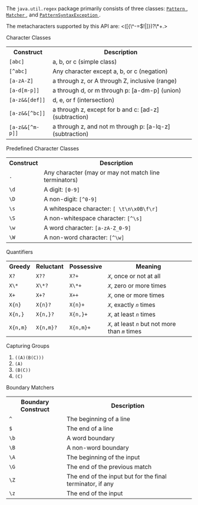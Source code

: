 <html>
  <head>
    <meta name="generator"
    content="HTML Tidy for HTML5 (experimental) for Windows https://github.com/w3c/tidy-html5/tree/c63cc39" />
    <title></title>
  </head>
  <body>
    <p>The 
    <code>java.util.regex</code> package primarily consists of three classes: 
    <a class="APILink" target="_blank" href="https://docs.oracle.com/javase/8/docs/api/java/util/regex/Pattern.html">
      <code>Pattern</code>
    </a> , 
    <a class="APILink" target="_blank" href="https://docs.oracle.com/javase/8/docs/api/java/util/regex/Matcher.html">
      <code>Matcher</code>
    </a> , and 
    <a class="APILink" target="_blank"
    href="https://docs.oracle.com/javase/8/docs/api/java/util/regex/PatternSyntaxException.html">
      <code>PatternSyntaxException</code>
    </a> .</p>
    <p>The metacharacters supported by this API are: &lt;([{\^-=$!|]})?\*+.&gt;</p>
    <p>Character Classes</p>
    <table border="0" summary="regular expression constructs for the character classes">
      <tbody>
        <tr>
          <th id="h1">Construct</th>
          <th id="h2">Description</th>
        </tr>
        <tr>
          <td headers="h1">
            <code>[abc]</code>
          </td>
          <td headers="h2">a, b, or c (simple class)</td>
        </tr>
        <tr>
          <td headers="h1">
            <code>[^abc]</code>
          </td>
          <td headers="h2">Any character except a, b, or c (negation)</td>
        </tr>
        <tr>
          <td headers="h1">
            <code>[a-zA-Z]</code>
          </td>
          <td headers="h2">a through z, or A through Z, inclusive (range)</td>
        </tr>
        <tr>
          <td headers="h1">
            <code>[a-d[m-p]]</code>
          </td>
          <td headers="h2">a through d, or m through p: [a-dm-p] (union)</td>
        </tr>
        <tr>
          <td headers="h1">
            <code>[a-z&amp;&amp;[def]]</code>
          </td>
          <td headers="h2">d, e, or f (intersection)</td>
        </tr>
        <tr>
          <td headers="h1">
            <code>[a-z&amp;&amp;[^bc]]</code>
          </td>
          <td headers="h2">a through z, except for b and c: [ad-z] (subtraction)</td>
        </tr>
        <tr>
          <td headers="h1">
            <code>[a-z&amp;&amp;[^m-p]]</code>
          </td>
          <td headers="h2">a through z, and not m through p: [a-lq-z] (subtraction)</td>
        </tr>
      </tbody>
    </table>
    <p>Predefined Character Classes</p>
    <table border="0" summary="Predefined character classes">
      <tbody>
        <tr>
          <th id="h1">Construct</th>
          <th id="h2">Description</th>
        </tr>
        <tr>
          <td headers="h1">
            <code>.</code>
          </td>
          <td headers="h2">Any character (may or may not match line terminators)</td>
        </tr>
        <tr>
          <td headers="h1">
            <code>\d</code>
          </td>
          <td headers="h2">A digit: 
          <code>[0-9]</code></td>
        </tr>
        <tr>
          <td headers="h1">
            <code>\D</code>
          </td>
          <td headers="h2">A non-digit: 
          <code>[^0-9]</code></td>
        </tr>
        <tr>
          <td headers="h1">
            <code>\s</code>
          </td>
          <td headers="h2">A whitespace character: 
          <code>[ \t\n\x0B\f\r]</code></td>
        </tr>
        <tr>
          <td headers="h1">
            <code>\S</code>
          </td>
          <td headers="h2">A non-whitespace character: 
          <code>[^\s]</code></td>
        </tr>
        <tr>
          <td headers="h1">
            <code>\w</code>
          </td>
          <td headers="h2">A word character: 
          <code>[a-zA-Z_0-9]</code></td>
        </tr>
        <tr>
          <td headers="h1">
            <code>\W</code>
          </td>
          <td headers="h2">A non-word character: 
          <code>[^\w]</code></td>
        </tr>
      </tbody>
    </table>
    <p>Quantifiers</p>
    <table border="0" cellspacing="2" cellpadding="0" summary="table of greedy, reluctant, and possessive quantifiers">
      <tbody>
        <tr>
          <th id="h1">Greedy</th>
          <th id="h2">Reluctant</th>
          <th id="h3">Possessive</th>
          <th id="h4">Meaning</th>
        </tr>
        <tr>
          <td headers="h1">
            <code>X?</code>
          </td>
          <td headers="h2">
            <code>X??</code>
          </td>
          <td headers="h3">
            <code>X?+</code>
          </td>
          <td headers="h4">
          <code style="font-style: italic">X</code>, once or not at all</td>
        </tr>
        <tr>
          <td headers="h1">
            <code>X\*</code>
          </td>
          <td headers="h2"> 
            <code>X\*?</code>
          </td>
          <td headers="h3">
            <code>X\*+</code>
          </td>
          <td headers="h4">
          <code style="font-style: italic">X</code>, zero or more times</td>
        </tr>
        <tr> 
          <td headers="h1">
            <code>X+</code>
          </td>
          <td headers="h2">
            <code>X+?</code>
          </td>
          <td headers="h3">
            <code>X++</code>
          </td>
          <td headers="h4">
          <code style="font-style: italic">X</code>, one or more times</td>
        </tr>
        <tr>
          <td headers="h1">
            <code>X{n}</code>
          </td>
          <td headers="h2">
            <code>X{n}?</code>
          </td>
          <td headers="h3">
            <code>X{n}+</code>
          </td>
          <td headers="h4">
          <code style="font-style: italic">X</code>, exactly 
          <i>
            <code>n</code>
          </i> times</td>
        </tr>
        <tr>
          <td headers="h1">
            <code>X{n,}</code>
          </td>
          <td headers="h2">
            <code>X{n,}?</code>
          </td>
          <td headers="h3">
            <code>X{n,}+</code>
          </td>
          <td headers="h4">
          <code style="font-style: italic">X</code>, at least 
          <i>
            <code>n</code>
          </i> times</td>
        </tr>
        <tr>
          <td headers="h1">
            <code>X{n,m}</code>
          </td>
          <td headers="h2">
            <code>X{n,m}?</code>
          </td>
          <td headers="h3">
            <code>X{n,m}+</code>
          </td>
          <td headers="h4">
          <code style="font-style: italic">X</code>, at least 
          <i>
            <code>n</code>
          </i> but not more than 
          <i>
            <code>m</code>
          </i> times</td>
        </tr>
      </tbody>
    </table>
    <p>Capturing Groups</p>
    <ol>
      <li>
        <code>((A)(B(C)))</code>
      </li>
      <li>
        <code>(A)</code>
      </li>
      <li>
        <code>(B(C))</code>
      </li>
      <li>
        <code>(C)</code>
      </li>
    </ol>
    <p>Boundary Matchers</p>
    <table border="0" cellspacing="2" cellpadding="0" summary="a description of all boundary matchers">
      <tbody>
        <tr>
          <th id="h1">Boundary Construct</th>
          <th id="h2">Description</th>
        </tr>
        <tr>
          <td headers="h1">
            <code>^</code>
          </td>
          <td headers="h2">The beginning of a line</td>
        </tr>
        <tr>
          <td headers="h1">
            <code>$</code>
          </td>
          <td headers="h2">The end of a line</td>
        </tr>
        <tr>
          <td headers="h1">
            <code>\b</code>
          </td>
          <td headers="h2">A word boundary</td>
        </tr>
        <tr>
          <td headers="h1">
            <code>\B</code>
          </td>
          <td headers="h2">A non-word boundary</td>
        </tr>
        <tr>
          <td headers="h1">
            <code>\A</code>
          </td>
          <td headers="h2">The beginning of the input</td>
        </tr>
        <tr>
          <td headers="h1">
            <code>\G</code>
          </td>
          <td headers="h2">The end of the previous match</td>
        </tr>
        <tr>
          <td headers="h1">
            <code>\Z</code>
          </td>
          <td headers="h2">The end of the input but for the final terminator, if any</td>
        </tr>
        <tr>
          <td headers="h1">
            <code>\z</code>
          </td>
          <td headers="h2">The end of the input</td>
        </tr>
      </tbody>
    </table>
  </body>
</html>
